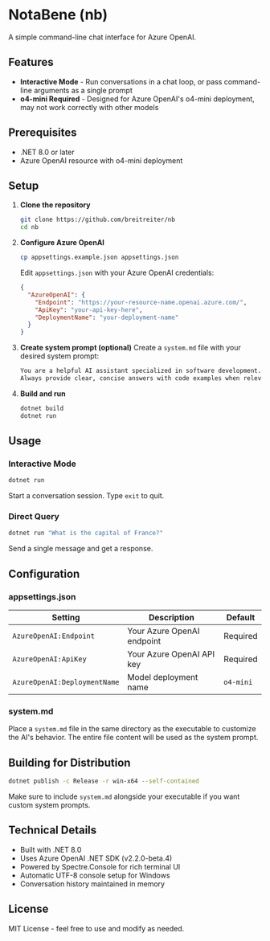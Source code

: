 # NotaBene (nb)

A simple command-line chat interface for Azure OpenAI.

## Features

- **Interactive Mode** - Run conversations in a chat loop, or pass command-line arguments as a single prompt
- **o4-mini Required** - Designed for Azure OpenAI's o4-mini deployment, may not work correctly with other models

## Prerequisites

- .NET 8.0 or later
- Azure OpenAI resource with o4-mini deployment

## Setup

1. **Clone the repository**
   ```bash
   git clone https://github.com/breitreiter/nb
   cd nb
   ```

2. **Configure Azure OpenAI**
   ```bash
   cp appsettings.example.json appsettings.json
   ```
   Edit `appsettings.json` with your Azure OpenAI credentials:
   ```json
   {
     "AzureOpenAI": {
       "Endpoint": "https://your-resource-name.openai.azure.com/",
       "ApiKey": "your-api-key-here",
       "DeploymentName": "your-deployment-name"
     }
   }
   ```

3. **Create system prompt (optional)**
   Create a `system.md` file with your desired system prompt:
   ```markdown
   You are a helpful AI assistant specialized in software development.
   Always provide clear, concise answers with code examples when relevant.
   ```

4. **Build and run**
   ```bash
   dotnet build
   dotnet run
   ```

## Usage

### Interactive Mode
```bash
dotnet run
```
Start a conversation session. Type `exit` to quit.

### Direct Query
```bash
dotnet run "What is the capital of France?"
```
Send a single message and get a response.

## Configuration

### appsettings.json
| Setting | Description | Default |
|---------|-------------|---------|
| `AzureOpenAI:Endpoint` | Your Azure OpenAI endpoint | Required |
| `AzureOpenAI:ApiKey` | Your Azure OpenAI API key | Required |
| `AzureOpenAI:DeploymentName` | Model deployment name | `o4-mini` |

### system.md
Place a `system.md` file in the same directory as the executable to customize the AI's behavior. The entire file content will be used as the system prompt.

## Building for Distribution

```bash
dotnet publish -c Release -r win-x64 --self-contained
```

Make sure to include `system.md` alongside your executable if you want custom system prompts.

## Technical Details

- Built with .NET 8.0
- Uses Azure OpenAI .NET SDK (v2.2.0-beta.4)
- Powered by Spectre.Console for rich terminal UI
- Automatic UTF-8 console setup for Windows
- Conversation history maintained in memory

## License

MIT License - feel free to use and modify as needed.
